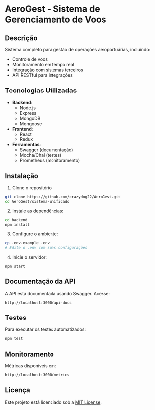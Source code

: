 # AeroGest - Sistema de Gerenciamento de Voos

## Descrição
Sistema completo para gestão de operações aeroportuárias, incluindo:

- Controle de voos
- Monitoramento em tempo real
- Integração com sistemas terceiros
- API RESTful para integrações

## Tecnologias Utilizadas
- **Backend**:
  - Node.js
  - Express
  - MongoDB
  - Mongoose
- **Frontend**:
  - React
  - Redux
- **Ferramentas**:
  - Swagger (documentação)
  - Mocha/Chai (testes)
  - Prometheus (monitoramento)

## Instalação
1. Clone o repositório:
```bash
git clone https://github.com/crazydog22/AeroGest.git
cd AeroGest/sistema-unificado
```

2. Instale as dependências:
```bash
cd backend
npm install
```

3. Configure o ambiente:
```bash
cp .env.example .env
# Edite o .env com suas configurações
```

4. Inicie o servidor:
```bash
npm start
```

## Documentação da API
A API está documentada usando Swagger. Acesse:
```
http://localhost:3000/api-docs
```

## Testes
Para executar os testes automatizados:
```bash
npm test
```

## Monitoramento
Métricas disponíveis em:
```
http://localhost:3000/metrics
```

## Licença
Este projeto está licenciado sob a [MIT License](LICENSE).
